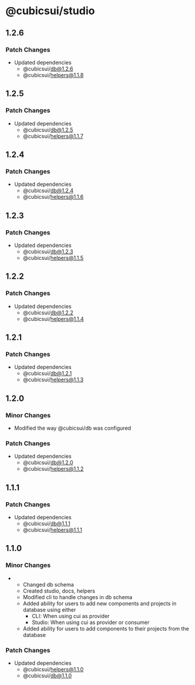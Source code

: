 # @cubicsui/studio

## 1.2.6

### Patch Changes

- Updated dependencies
  - @cubicsui/db@1.2.6
  - @cubicsui/helpers@1.1.8

## 1.2.5

### Patch Changes

- Updated dependencies
  - @cubicsui/db@1.2.5
  - @cubicsui/helpers@1.1.7

## 1.2.4

### Patch Changes

- Updated dependencies
  - @cubicsui/db@1.2.4
  - @cubicsui/helpers@1.1.6

## 1.2.3

### Patch Changes

- Updated dependencies
  - @cubicsui/db@1.2.3
  - @cubicsui/helpers@1.1.5

## 1.2.2

### Patch Changes

- Updated dependencies
  - @cubicsui/db@1.2.2
  - @cubicsui/helpers@1.1.4

## 1.2.1

### Patch Changes

- Updated dependencies
  - @cubicsui/db@1.2.1
  - @cubicsui/helpers@1.1.3

## 1.2.0

### Minor Changes

- Modified the way @cubicsui/db was configured

### Patch Changes

- Updated dependencies
  - @cubicsui/db@1.2.0
  - @cubicsui/helpers@1.1.2

## 1.1.1

### Patch Changes

- Updated dependencies
  - @cubicsui/db@1.1.1
  - @cubicsui/helpers@1.1.1

## 1.1.0

### Minor Changes

- - Changed db schema
  - Created studio, docs, helpers
  - Modified cli to handle changes in db schema
  - Added ability for users to add new components and projects in database using either
    - CLI: When using cui as provider
    - Studio: When using cui as provider or consumer
  - Added ability for users to add components to their projects from the database

### Patch Changes

- Updated dependencies
  - @cubicsui/helpers@1.1.0
  - @cubicsui/db@1.1.0
